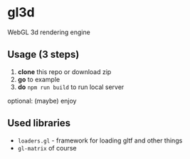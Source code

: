 # gl3d
WebGL 3d rendering engine

## Usage (3 steps)
1. **clone** this repo or download zip
2. **go** to example  
3. **do** `npm run build` to run local server  

optional: (maybe) enjoy

## Used libraries
* `loaders.gl` - framework for loading gltf and other things  
* `gl-matrix` of course

